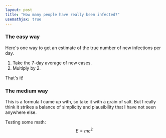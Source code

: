 ```yaml
---
layout: post
title: "How many people have really been infected?"
usemathjax: true
---
```


### The easy way
Here's one way to get an estimate of the true number of new infections per day.

1. Take the 7-day average of new cases.
1. Multiply by 2.

That's it! 

### The medium way
This is a formula I came up with, so take it with a grain of salt. But I really think it strikes a balance of simplicity and plausibility that I have not seen anywhere else.

Testing some math: $$E=mc^2$$

